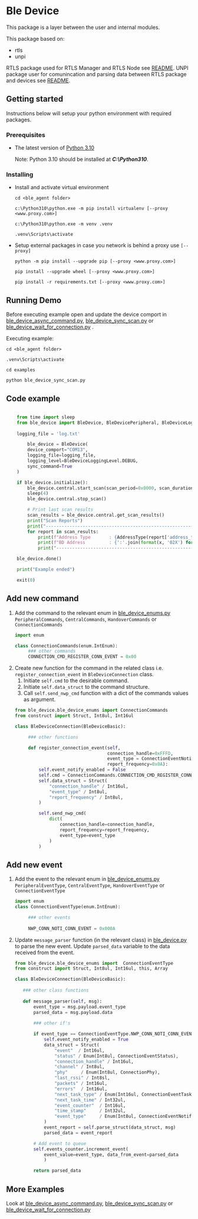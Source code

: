 # Ble Device
This package is a layer between the user and internal modules.
 
This package based on: 
* rtls
* unpi

RTLS package used for RTLS Manager and RTLS Node see [README](../rtls/README.md).
UNPI package user for comunincation and parsing data between RTLS package and devices see [README](../unpi/README.md).
 
## Getting started

Instructions below will setup your python environment with required packages.  

### Prerequisites

- The latest version of [Python 3.10]( https://www.python.org )

    Note: Python 3.10 should be installed at **_C:\Python310_**. 


### Installing
* Install and activate virtual environment
    ```
    cd <ble_agent folder>
    
    c:\Python310\python.exe -m pip install virtualenv [--proxy <www.proxy.com>]
  
    c:\Python310\python.exe -m venv .venv
  
    .venv\Scripts\activate
    ```
* Setup external packages in case you network is behind a proxy use ```[--proxy]```
  ```
  python -m pip install --upgrade pip [--proxy <www.proxy.com>]
         
  pip install --upgrade wheel [--proxy <www.proxy.com>]
         
  pip install -r requirements.txt [--proxy <www.proxy.com>] 
  ```
     
## Running Demo

Before executing example open and update the device comport in [ble_device_async_command.py](../examples/ble_device_async_command.py), [ble_device_sync_scan.py](../examples/ble_device_sync_scan.py) or 
[ble_device_wait_for_connection.py](../examples/ble_device_wait_for_connection.py) .

Executing example: 
```
cd <ble_agent folder>

.venv\Scripts\activate

cd examples

python ble_device_sync_scan.py  
```

 
 ## Code example
```python

    from time import sleep
    from ble_device import BleDevice, BleDevicePeripheral, BleDeviceLoggingLevel, AddressType
    
    logging_file = 'log.txt'

        ble_device = BleDevice(
        device_comport="COM13",
        logging_file=logging_file,
        logging_level=BleDeviceLoggingLevel.DEBUG,
        sync_command=True
    )

    if ble_device.initialize():
        ble_device.central.start_scan(scan_period=0x0000, scan_duration=0x0064, max_num_report=0x0A)
        sleep(4)
        ble_device.central.stop_scan()

        # Print last scan results
        scan_results = ble_device.central.get_scan_results()
        print("Scan Reports")
        print("----------------------------------------------------------------------")
        for report in scan_results:
            print(f"Address Type       : {AddressType(report['address_type']).name}")
            print(f"BD Address         : {':'.join(format(x, '02X') for x in report['bd_address'])}")
            print("----------------------------------------------------------------------")

    ble_device.done()

    print("Example ended")

    exit(0)
```

## Add new command
1. Add the command to the relevant enum in [ble_device_enums.py](ble_device/ble_device_enums.py) 
   `PeripheralCommands`, `CentralCommands`, `HandoverCommands` or `ConnectionCommands`
   ```python
   import enum

   class ConnectionCommands(enum.IntEnum):
        ### other commands
        CONNECTION_CMD_REGISTER_CONN_EVENT = 0x00
   ```
2. Create new function for the command in the related class i.e. `register_connection_event` in `BleDeviceConnection` class.
   1. Initiate `self.cmd` to the desirable command.
   2. Initiate `self.data_struct` to the command structure.
   3. Call `self.send_nwp_cmd` function with a dict of the commands values as argument.
   ```python
   from ble_device.ble_device_enums import ConnectionCommands
   from construct import Struct, Int8ul, Int16ul

   class BleDeviceConnection(BleDeviceBasic):
   
        ### other functions
   
        def register_connection_event(self,
                                      connection_handle=0xFFFD,
                                      event_type = ConnectionEventNotifyType.CONNECTION_EVENT_ALL,
                                      report_frequency=0x0A):
            self.event_notify_enabled = False
            self.cmd = ConnectionCommands.CONNECTION_CMD_REGISTER_CONN_EVENT
            self.data_struct = Struct(
                "connection_handle" / Int16ul,
                "event_type" / Int8ul,
                "report_frequency" / Int8ul,
            )

            self.send_nwp_cmd(
                dict(
                    connection_handle=connection_handle,
                    report_frequency=report_frequency,
                    event_type=event_type
                )
            )
   ```

## Add new event
1. Add the event to the relevant enum in [ble_device_enums.py](ble_device/ble_device_enums.py) 
   `PeripheralEventType`, `CentralEventType`, `HandoverEventType` or `ConnectionEventType`
   ```python
   import enum
   class ConnectionEventType(enum.IntEnum):
   
        ### other events
    
        NWP_CONN_NOTI_CONN_EVENT = 0x000A
   ```
2. Update `message_parser` function (in the relevant class) in [ble_device.py](ble_device/ble_device.py) to parse the 
   new event. Update `parsed_data` variable to the data received from the event.
     ```python
    from ble_device.ble_device_enums import  ConnectionEventType
    from construct import Struct, Int8ul, Int16ul, this, Array
    
    class BleDeviceConnection(BleDeviceBasic):
        
        ### other class functions
        
        def message_parser(self, msg):
            event_type = msg.payload.event_type
            parsed_data = msg.payload.data
            
            ### other if's
    
            if event_type == ConnectionEventType.NWP_CONN_NOTI_CONN_EVENT:
                self.event_notify_enabled = True
                data_struct = Struct(
                    "event"  / Int16ul,
                    "status" / Enum(Int8ul, ConnectionEventStatus),
                    "connection_handle" / Int16ul,
                    "channel" / Int8ul,
                    "phy"     / Enum(Int8ul, ConnectionPhy),
                    "last_rssi" / Int8sl,
                    "packets" / Int16ul,
                    "errors"  / Int16ul,
                    "next_task_type" / Enum(Int16ul, ConnectionEventTaskType),
                    "next_task_time" / Int32ul,
                    "event_counter"  / Int16ul,
                    "time_stamp"     / Int32ul,
                    "event_type"     / Enum(Int8ul, ConnectionEventNotifyType),
                )
                event_report = self.parse_struct(data_struct, msg)
                parsed_data = event_report

            # Add event to queue
            self.events_counter.increment_event(
                event_value=event_type, data_from_event=parsed_data
                )
    
            return parsed_data

   ```

## More Examples 

Look at [ble_device_async_command.py](../examples/ble_device_async_command.py), 
[ble_device_sync_scan.py](../examples/ble_device_sync_scan.py) or 
[ble_device_wait_for_connection.py](../examples/ble_device_wait_for_connection.py)  